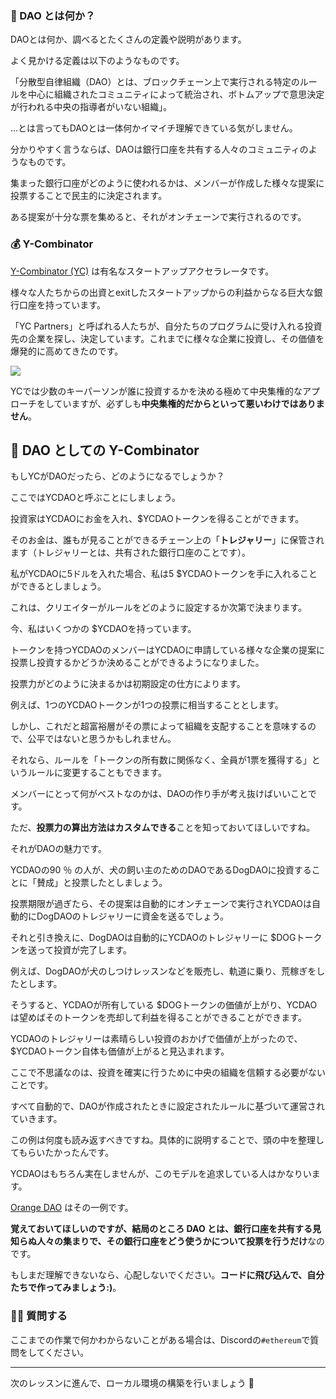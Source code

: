 ### 👻 DAO とは何か？

DAOとは何か、調べるとたくさんの定義や説明があります。

よく見かける定義は以下のようなものです。

「分散型自律組織（DAO）とは、ブロックチェーン上で実行される特定のルールを中心に組織されたコミュニティによって統治され、ボトムアップで意思決定が行われる中央の指導者がいない組織」。

...とは言ってもDAOとは一体何かイマイチ理解できている気がしません。

分かりやすく言うならば、DAOは銀行口座を共有する人々のコミュニティのようなものです。

集まった銀行口座がどのように使われるかは、メンバーが作成した様々な提案に投票することで民主的に決定されます。

ある提案が十分な票を集めると、それがオンチェーンで実行されるのです。


### 💰 Y-Combinator

[Y-Combinator (YC)](https://www.ycombinator.com/) は有名なスタートアップアクセラレータです。

様々な人たちからの出資とexitしたスタートアップからの利益からなる巨大な銀行口座を持っています。

「YC Partners」と呼ばれる人たちが、自分たちのプログラムに受け入れる投資先の企業を探し、決定しています。これまでに様々な企業に投資し、その価値を爆発的に高めてきたのです。

![](/public/images/ETH-DAO/section-1/1_1_1.png)

YCでは少数のキーパーソンが誰に投資するかを決める極めて中央集権的なアプローチをしていますが、必ずしも**中央集権的だからといって悪いわけではありません**。


## 🤠 DAO としての Y-Combinator

もしYCがDAOだったら、どのようになるでしょうか？

ここではYCDAOと呼ぶことにしましょう。

投資家はYCDAOにお金を入れ、$YCDAOトークンを得ることができます。

そのお金は、誰もが見ることができるチェーン上の「**トレジャリー**」に保管されます（トレジャリーとは、共有された銀行口座のことです）。

私がYCDAOに5ドルを入れた場合、私は5 $YCDAOトークンを手に入れることができるとしましょう。

これは、クリエイターがルールをどのように設定するか次第で決まります。

今、私はいくつかの $YCDAOを持っています。

トークンを持つYCDAOのメンバーはYCDAOに申請している様々な企業の提案に投票し投資するかどうか決めることができるようになりました。

投票力がどのように決まるかは初期設定の仕方によります。

例えば、1つのYCDAOトークンが1つの投票に相当することとします。

しかし、これだと超富裕層がその票によって組織を支配することを意味するので、公平ではないと思うかもしれません。

それなら、ルールを「トークンの所有数に関係なく、全員が1票を獲得する」というルールに変更することもできます。

メンバーにとって何がベストなのかは、DAOの作り手が考え抜けばいいことです。

ただ、**投票力の算出方法はカスタムできる**ことを知っておいてほしいですね。

それがDAOの魅力です。

YCDAOの90 ％ の人が、犬の飼い主のためのDAOであるDogDAOに投資することに「賛成」と投票したとしましょう。

投票期限が過ぎたら、その提案は自動的にオンチェーンで実行されYCDAOは自動的にDogDAOのトレジャリーに資金を送るでしょう。

それと引き換えに、DogDAOは自動的にYCDAOのトレジャリーに $DOGトークンを送って投資が完了します。

例えば、DogDAOが犬のしつけレッスンなどを販売し、軌道に乗り、荒稼ぎをしたとします。

そうすると、YCDAOが所有している $DOGトークンの価値が上がり、YCDAOは望めばそのトークンを売却して利益を得ることができることができます。

YCDAOのトレジャリーは素晴らしい投資のおかげで価値が上がったので、$YCDAOトークン自体も価値が上がると見込まれます。

ここで不思議なのは、投資を確実に行うために中央の組織を信頼する必要がないことです。

すべて自動的で、DAOが作成されたときに設定されたルールに基づいて運営されていきます。

この例は何度も読み返すべきですね。具体的に説明することで、頭の中を整理してもらいたかったんです。

YCDAOはもちろん実在しませんが、このモデルを追求している人はかなりいます。

[Orange DAO](https://www.orangedao.xyz/) はその一例です。

**覚えておいてほしいのですが、結局のところ DAO とは、銀行口座を共有する見知らぬ人々の集まりで、その銀行口座をどう使うかについて投票を行うだけ**なのです。

もしまだ理解できないなら、心配しないでください。**コードに飛び込んで、自分たちで作ってみましょう:)**。


### 🙋‍♂️ 質問する

ここまでの作業で何かわからないことがある場合は、Discordの`#ethereum`で質問をしてください。

---

次のレッスンに進んで、ローカル環境の構築を行いましょう 🎉

